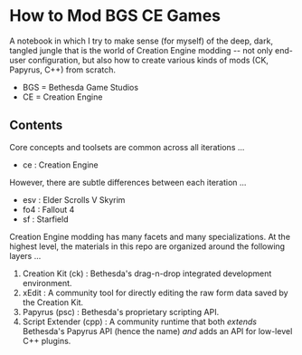 # How to Mod BGS CE Games

A notebook in which I try to make sense (for myself) of the deep, dark, tangled jungle that is the world of Creation Engine modding -- not only end-user configuration, but also how to create various kinds of mods (CK, Papyrus, C++) from scratch.

- BGS = Bethesda Game Studios
- CE = Creation Engine

## Contents

Core concepts and toolsets are common across all iterations ...

- ce : Creation Engine

However, there are subtle differences between each iteration ...

- esv : Elder Scrolls V Skyrim
- fo4 : Fallout 4
- sf : Starfield

Creation Engine modding has many facets and many specializations.
At the highest level, the materials in this repo are organized around the following layers ...

1. Creation Kit (ck) : Bethesda's drag-n-drop integrated development environment.
2. xEdit : A community tool for directly editing the raw form data saved by the Creation Kit.
3. Papyrus (psc) : Bethesda's proprietary scripting API.
4. Script Extender (cpp) : A community runtime that both _extends_ Bethesda's Papyrus API (hence the name) _and_ adds an API for low-level C++ plugins.
